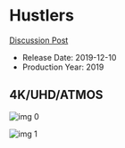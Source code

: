 # Hustlers

[Discussion Post](https://www.avsforum.com/threads/bass-eq-for-filtered-movies.2995212/post-58894520)

* Release Date: 2019-12-10
* Production Year: 2019

## 4K/UHD/ATMOS

![img 0](https://i.imgur.com/pR7iaNa.jpg)

![img 1](https://i.imgur.com/aAAFxqN.png)

